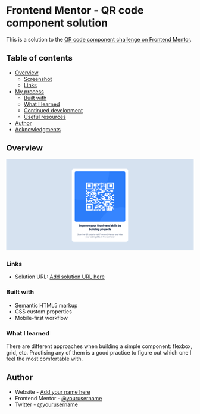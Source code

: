 # Frontend Mentor - QR code component solution

This is a solution to the [QR code component challenge on Frontend Mentor](https://www.frontendmentor.io/challenges/qr-code-component-iux_sIO_H). 


## Table of contents

- [Overview](#overview)
  - [Screenshot](#screenshot)
  - [Links](#links)
- [My process](#my-process)
  - [Built with](#built-with)
  - [What I learned](#what-i-learned)
  - [Continued development](#continued-development)
  - [Useful resources](#useful-resources)
- [Author](#author)
- [Acknowledgments](#acknowledgments)


## Overview


![](./images/overview.png)


### Links

- Solution URL: [Add solution URL here](https://component-qrcode.netlify.app/)


### Built with

- Semantic HTML5 markup
- CSS custom properties
- Mobile-first workflow

### What I learned

There are different approaches when building a simple component: flexbox, grid, etc. Practising any of them is a good practice to figure out which one I feel the most comfortable with.


## Author

- Website - [Add your name here](https://www.cristinaçpadilla.com)
- Frontend Mentor - [@yourusername](https://www.frontendmentor.io/profile/yourusername)
- Twitter - [@yourusername](https://www.twitter.com/crispitipina)

